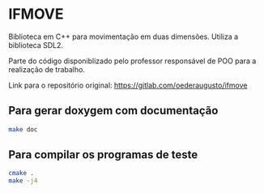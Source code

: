 # IFMOVE 

Biblioteca em C++ para movimentação em duas dimensões. Utiliza a biblioteca SDL2.


Parte do código disponiblizado pelo professor responsável de POO para a realização de trabalho.

Link para o repositório original: https://gitlab.com/oederaugusto/ifmove

## Para gerar doxygem com documentação

```bash
make doc
```

## Para compilar os programas de teste

```bash
cmake .
make -j4

